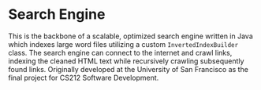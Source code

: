 # Search Engine

This is the backbone of a scalable, optimized search engine written in Java which indexes large word files utilizing a custom `InvertedIndexBuilder` class. The search engine can connect to the internet and crawl links, indexing the cleaned HTML text while recursively crawling subsequently found links. Originally developed at the University of San Francisco as the final project for CS212 Software Development.